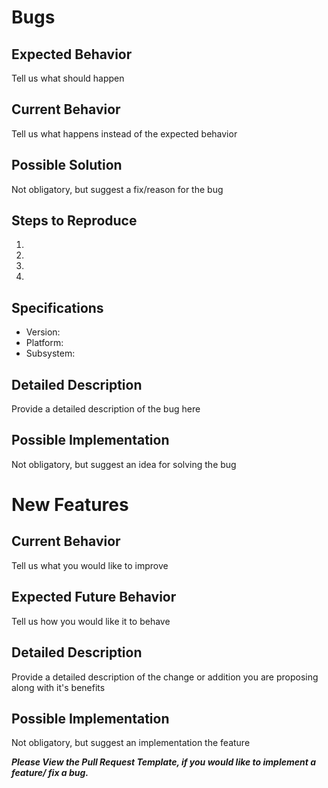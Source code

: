 # Bugs

## Expected Behavior
Tell us what should happen

## Current Behavior
Tell us what happens instead of the expected behavior

## Possible Solution
Not obligatory, but suggest a fix/reason for the bug

## Steps to Reproduce
1.
2.
3.
4.

## Specifications

  - Version:
  - Platform:
  - Subsystem:


## Detailed Description
Provide a detailed description of the bug here

## Possible Implementation
Not obligatory, but suggest an idea for solving the bug


# New Features

## Current Behavior
Tell us what you would like to improve

## Expected Future Behavior
Tell us how you would like it to behave

## Detailed Description
Provide a detailed description of the change or addition you are proposing along with it's benefits

## Possible Implementation
Not obligatory, but suggest an implementation the feature

***Please View the Pull Request Template, if you would like to implement a feature/ fix a bug.***
